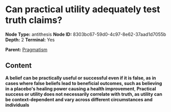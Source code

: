 # Can practical utility adequately test truth claims?

**Node Type:** antithesis
**Node ID:** 8303bc67-59d0-4c97-8e62-37aad1d7055b
**Depth:** 2
**Terminal:** Yes

**Parent:** [Pragmatism](pragmatism.md)

## Content

**A belief can be practically useful or successful even if it is false, as in cases where false beliefs lead to beneficial outcomes, such as believing in a placebo's healing power causing a health improvement**, **Practical success or utility does not necessarily correlate with truth, as utility can be context-dependent and vary across different circumstances and individuals**
